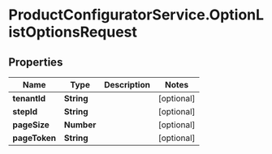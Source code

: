 # ProductConfiguratorService.OptionListOptionsRequest

## Properties

Name | Type | Description | Notes
------------ | ------------- | ------------- | -------------
**tenantId** | **String** |  | [optional] 
**stepId** | **String** |  | [optional] 
**pageSize** | **Number** |  | [optional] 
**pageToken** | **String** |  | [optional] 


